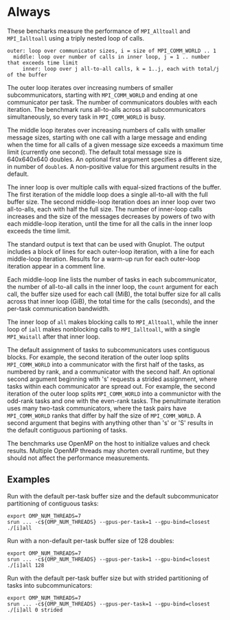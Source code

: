 # Always
These bencharks measure the performance of `MPI_Alltoall` and `MPI_Ialltoall` using a triply nested loop of calls.

```
outer: loop over communicator sizes, i = size of MPI_COMM_WORLD .. 1
  middle: loop over number of calls in inner loop, j = 1 .. number that exceeds time limit
     inner: loop over j all-to-all calls, k = 1..j, each with total/j of the buffer
```

The outer loop iterates over increasing numbers of smaller subcommunicators, starting with `MPI_COMM_WORLD` and ending at one communicator per task. The number of communicators doubles with each iteration. The benchmark runs all-to-alls across all subcommunicators simultaneously, so every task in `MPI_COMM_WORLD` is busy.

The middle loop iterates over increasing numbers of calls with smaller message sizes, starting with one call with a large message and ending when the time for all calls of a given message size exceeds a maximum time limit (currently one second). The default total message size is 640x640x640 doubles. An optional first argument specifies a different size, in number of `double`s. A non-positive value for this argument results in the default.

The inner loop is over multiple calls with equal-sized fractions of the buffer. The first iteration of the middle loop does a single all-to-all with the full buffer size. The second middle-loop iteration does an inner loop over two all-to-alls, each with half the full size. The number of inner-loop calls increases and the size of the messages decreases by powers of two with each middle-loop iteration, until the time for all the calls in the inner loop exceeds the time limit.

The standard output is text that can be used with Gnuplot. The output includes a block of lines for each outer-loop iteration, with a line for each middle-loop iteration. Results for a warm-up run for each outer-loop iteration appear in a comment line.

Each middle-loop line lists the number of tasks in each subcommunicator, the number of all-to-all calls in the inner loop, the `count` argument for each call, the buffer size used for each call (MiB), the total buffer size for all calls across that inner loop (GiB), the total time for the calls (seconds), and the per-task communication bandwidth.

The inner loop of `all` makes blocking calls to `MPI_Alltoall`, while the inner loop of `iall` makes nonblocking calls to `MPI_Ialltoall`, with a single `MPI_Waitall` after that inner loop.

The default assignment of tasks to subcommunicators uses contiguous blocks. For example, the second iteration of the outer loop splits `MPI_COMM_WORLD` into a communicator with the first half of the tasks, as numbered by rank, and a communicator with the second half. An optional second argument beginning with 's' requests a strided assignment, where tasks within each communicator are spread out. For example, the second iteration of the outer loop splits `MPI_COMM_WORLD` into a communictor with the odd-rank tasks and one with the even-rank tasks. The penultimate iteration uses many two-task communicators, where the task pairs have `MPI_COMM_WORLD` ranks that differ by half the size of `MPI_COMM_WORLD`. A second argument that begins with anything other than 's' or 'S' results in the default contiguous partioning of tasks.

The benchmarks use OpenMP on the host to initialize values and check results. Multiple OpenMP threads may shorten overall runtime, but they should not affect the performance measurements.

## Examples
Run with the default per-task buffer size and the default subcommunicator partitioning of contiguous tasks:
```
export OMP_NUM_THREADS=7
srun ... -c${OMP_NUM_THREADS} --gpus-per-task=1 --gpu-bind=closest ./[i]all
```
Run with a non-default per-task buffer size of 128 doubles:
```
export OMP_NUM_THREADS=7
srun ... -c${OMP_NUM_THREADS} --gpus-per-task=1 --gpu-bind=closest ./[i]all 128
```
Run with the default per-task buffer size but with strided partitioning of tasks into subcommunicators:
```
export OMP_NUM_THREADS=7
srun ... -c${OMP_NUM_THREADS} --gpus-per-task=1 --gpu-bind=closest ./[i]all 0 strided
```

